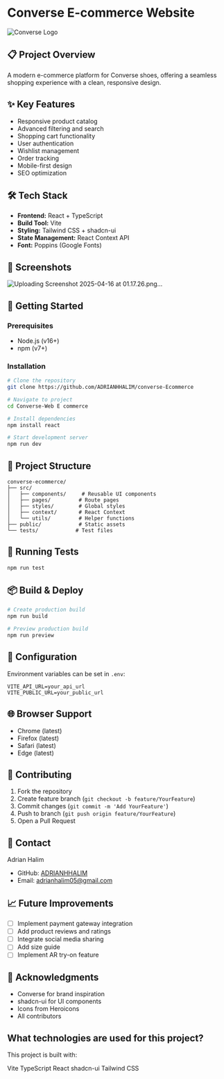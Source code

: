 # Converse E-commerce Website

![Converse Logo](/assets/logo.png)

## 📋 Project Overview
A modern e-commerce platform for Converse shoes, offering a seamless shopping experience with a clean, responsive design.

## ✨ Key Features
- Responsive product catalog
- Advanced filtering and search
- Shopping cart functionality
- User authentication
- Wishlist management
- Order tracking
- Mobile-first design
- SEO optimization

## 🛠️ Tech Stack
- **Frontend:** React + TypeScript
- **Build Tool:** Vite
- **Styling:** Tailwind CSS + shadcn-ui
- **State Management:** React Context API
- **Font:** Poppins (Google Fonts)

## 📱 Screenshots
![Uploading Screenshot 2025-04-16 at 01.17.26.png…]()

## 🚀 Getting Started

### Prerequisites
- Node.js (v16+)
- npm (v7+)

### Installation
```sh
# Clone the repository
git clone https://github.com/ADRIANHHALIM/converse-Ecommerce

# Navigate to project
cd Converse-Web E commerce

# Install dependencies
npm install react

# Start development server
npm run dev
```

## 📁 Project Structure
```
converse-ecommerce/
├── src/
│   ├── components/     # Reusable UI components
│   ├── pages/         # Route pages
│   ├── styles/        # Global styles
│   ├── context/       # React Context
│   └── utils/         # Helper functions
├── public/            # Static assets
└── tests/            # Test files
```

## 🧪 Running Tests
```sh
npm run test
```

## 📦 Build & Deploy
```sh
# Create production build
npm run build

# Preview production build
npm run preview
```

## 🔧 Configuration
Environment variables can be set in `.env`:
```env
VITE_API_URL=your_api_url
VITE_PUBLIC_URL=your_public_url
```

## 🌐 Browser Support
- Chrome (latest)
- Firefox (latest)
- Safari (latest)
- Edge (latest)

## 🤝 Contributing
1. Fork the repository
2. Create feature branch (`git checkout -b feature/YourFeature`)
3. Commit changes (`git commit -m 'Add YourFeature'`)
4. Push to branch (`git push origin feature/YourFeature`)
5. Open a Pull Request

## 👤 Contact
Adrian Halim
- GitHub: [ADRIANHHALIM](https://github.com/ADRIANHHALIM)
- Email: adrianhalim05@gmail.com

## 📈 Future Improvements
- [ ] Implement payment gateway integration
- [ ] Add product reviews and ratings
- [ ] Integrate social media sharing
- [ ] Add size guide
- [ ] Implement AR try-on feature

## 🙏 Acknowledgments
- Converse for brand inspiration
- shadcn-ui for UI components
- Icons from Heroicons
- All contributors

## What technologies are used for this project?

This project is built with:

Vite
TypeScript
React
shadcn-ui
Tailwind CSS
